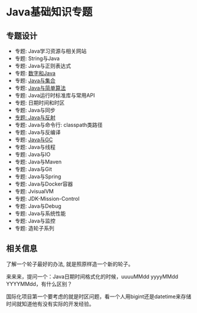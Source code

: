 # Java基础知识专题


## 专题设计

- 专题: Java学习资源与相关网站
- 专题: String与Java
- 专题: Java与正则表达式
- 专题: [数字和Java](./Java_and_Number/README.md)
- 专题: [Java与集合](./data_structure/README.md)
- 专题: [Java与简单算法](./algorithm/README.md)
- 专题: Java运行时标准库与常用API
- 专题: 日期时间和时区
- 专题: Java与同步
- [专题: Java与反射](./Java_Reflect/README.md)
- 专题: Java与命令行: classpath类路径
- 专题: Java与反编译
- 专题: [Java与GC](./Java_GC/README.md)
- 专题: Java与线程
- 专题: Java与IO
- 专题: Java与Maven
- 专题: Java与Git
- 专题: Java与Spring
- 专题: Java与Docker容器
- 专题: JvisualVM
- 专题: JDK-Mission-Control
- 专题: Java与Debug
- 专题: Java与系统性能
- 专题: Java与监控
- 专题: 造轮子系列



## 相关信息

了解一个轮子最好的办法, 就是照原样造一个新的轮子。


来来来，提问一个：Java日期时间格式化的时候，uuuuMMdd  yyyyMMdd  YYYYMMdd，有什么区别？


国际化项目第一个要考虑的就是时区问题，看一个人用bigint还是datetime来存储时间就知道他有没有实际的开发经验。


